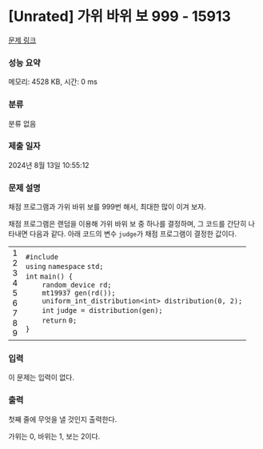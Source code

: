 # [Unrated] 가위 바위 보 999 - 15913 

[문제 링크](https://www.acmicpc.net/problem/15913) 

### 성능 요약

메모리: 4528 KB, 시간: 0 ms

### 분류

분류 없음

### 제출 일자

2024년 8월 13일 10:55:12

### 문제 설명

<p>채점 프로그램과 가위 바위 보를 999번 해서, 최대한 많이 이겨 보자.</p>

<p>채점 프로그램은 랜덤을 이용해 가위 바위 보 중 하나를 결정하며, 그 코드를 간단히 나타내면 다음과 같다. 아래 코드의 변수 <code>judge</code>가 채점 프로그램이 결정한 값이다.</p>

<div><div id="highlighter_196443" class="syntaxhighlighter  c"><table border="0" cellpadding="0" cellspacing="0"><tbody><tr><td class="gutter"><div class="line number1 index0 alt2">1</div><div class="line number2 index1 alt1">2</div><div class="line number3 index2 alt2">3</div><div class="line number4 index3 alt1">4</div><div class="line number5 index4 alt2">5</div><div class="line number6 index5 alt1">6</div><div class="line number7 index6 alt2">7</div><div class="line number8 index7 alt1">8</div><div class="line number9 index8 alt2">9</div></td><td class="code"><div class="container"><div class="line number1 index0 alt2"><code class="c preprocessor">#include <random></code></div><div class="line number2 index1 alt1"><code class="c keyword bold">using</code> <code class="c keyword bold">namespace</code> <code class="c plain">std;</code></div><div class="line number3 index2 alt2"><code class="c color1 bold">int</code> <code class="c plain">main() {</code></div><div class="line number4 index3 alt1"><code class="c spaces">    </code><code class="c plain">random_device rd;</code></div><div class="line number5 index4 alt2"><code class="c spaces">    </code><code class="c plain">mt19937 gen(rd());</code></div><div class="line number6 index5 alt1"><code class="c spaces">    </code><code class="c plain">uniform_int_distribution<</code><code class="c color1 bold">int</code><code class="c plain">> distribution(0, 2);</code></div><div class="line number7 index6 alt2"><code class="c spaces">    </code><code class="c color1 bold">int</code> <code class="c plain">judge = distribution(gen);</code></div><div class="line number8 index7 alt1"><code class="c spaces">    </code><code class="c keyword bold">return</code> <code class="c plain">0;</code></div><div class="line number9 index8 alt2"><code class="c plain">}</code></div></div></td></tr></tbody></table></div></div>

### 입력 

 <p>이 문제는 입력이 없다.</p>

### 출력 

 <p>첫째 줄에 무엇을 낼 것인지 출력한다.</p>

<p>가위는 0, 바위는 1, 보는 2이다.</p>

